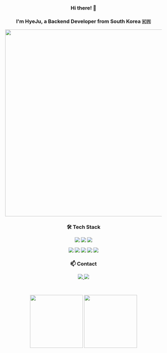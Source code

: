 <div align="center"> 
  
### Hi there! 👋 
### I'm HyeJu, a Backend Developer from South Korea 🇰🇷

<a href="https://github.com/devxb/gitanimals">
    <img src="https://render.gitanimals.org/farms/hyezuu" width="600"/>
</a>

<h3>🛠️ Tech Stack</h2>

<!-- Main Skills -->
<p>
<img src="https://img.shields.io/badge/Java-007396?style=for-the-badge&logo=Java&logoColor=white"/>
<img src="https://img.shields.io/badge/Spring Boot-6DB33F?style=for-the-badge&logo=Spring Boot&logoColor=white"/>
<img src="https://img.shields.io/badge/MySQL-4479A1?style=for-the-badge&logo=MySQL&logoColor=white"/>
</p>

<!-- Sub Skills -->
<p>
<img src="https://img.shields.io/badge/HTML5-E34F26?style=for-the-badge&logo=HTML5&logoColor=white"/>
<img src="https://img.shields.io/badge/CSS3-1572B6?style=for-the-badge&logo=CSS3&logoColor=white"/>
<img src="https://img.shields.io/badge/JavaScript-F7DF1E?style=for-the-badge&logo=JavaScript&logoColor=black"/>
<img src="https://img.shields.io/badge/AWS-232F3E?style=for-the-badge&logo=Amazon AWS&logoColor=white"/>
<img src="https://img.shields.io/badge/Docker-2496ED?style=for-the-badge&logo=Docker&logoColor=white"/>
</p>

<h3>📫 Contact</h2>
<a href="https://blog.naver.com/hyezuuu">
    <img src="https://img.shields.io/badge/Tech Blog-03C75A?style=for-the-badge&logo=Naver&logoColor=white"/>
</a>
<a href="mailto:duudu0704@gmail.com">
    <img src="https://img.shields.io/badge/Gmail-EA4335?style=for-the-badge&logo=Gmail&logoColor=white"/>
</a>

<br><br>
<img src="https://github-readme-stats.vercel.app/api?username=hyezuu&show_icons=true&theme=buefy" height="170"/>
<img src="https://github-readme-stats.vercel.app/api/top-langs/?username=hyezuu&layout=compact&theme=buefy" height="170"/>

</div>
